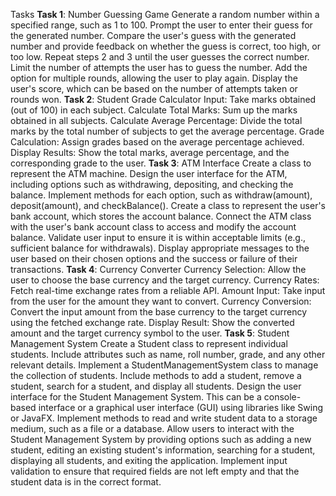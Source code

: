 Tasks
**Task 1**: Number Guessing Game
Generate a random number within a specified range, such as 1 to 100.
Prompt the user to enter their guess for the generated number.
Compare the user's guess with the generated number and provide feedback on whether the guess is correct, too high, or too low.
Repeat steps 2 and 3 until the user guesses the correct number.
Limit the number of attempts the user has to guess the number.
Add the option for multiple rounds, allowing the user to play again.
Display the user's score, which can be based on the number of attempts taken or rounds won.
**Task 2**: Student Grade Calculator
Input: Take marks obtained (out of 100) in each subject.
Calculate Total Marks: Sum up the marks obtained in all subjects.
Calculate Average Percentage: Divide the total marks by the total number of subjects to get the average percentage.
Grade Calculation: Assign grades based on the average percentage achieved.
Display Results: Show the total marks, average percentage, and the corresponding grade to the user.
**Task 3**: ATM Interface
Create a class to represent the ATM machine.
Design the user interface for the ATM, including options such as withdrawing, depositing, and checking the balance.
Implement methods for each option, such as withdraw(amount), deposit(amount), and checkBalance().
Create a class to represent the user's bank account, which stores the account balance.
Connect the ATM class with the user's bank account class to access and modify the account balance.
Validate user input to ensure it is within acceptable limits (e.g., sufficient balance for withdrawals).
Display appropriate messages to the user based on their chosen options and the success or failure of their transactions.
**Task 4**: Currency Converter
Currency Selection: Allow the user to choose the base currency and the target currency.
Currency Rates: Fetch real-time exchange rates from a reliable API.
Amount Input: Take input from the user for the amount they want to convert.
Currency Conversion: Convert the input amount from the base currency to the target currency using the fetched exchange rate.
Display Result: Show the converted amount and the target currency symbol to the user.
**Task 5**: Student Management System
Create a Student class to represent individual students. Include attributes such as name, roll number, grade, and any other relevant details.
Implement a StudentManagementSystem class to manage the collection of students. Include methods to add a student, remove a student, search for a student, and display all students.
Design the user interface for the Student Management System. This can be a console-based interface or a graphical user interface (GUI) using libraries like Swing or JavaFX.
Implement methods to read and write student data to a storage medium, such as a file or a database.
Allow users to interact with the Student Management System by providing options such as adding a new student, editing an existing student's information, searching for a student, displaying all students, and exiting the application.
Implement input validation to ensure that required fields are not left empty and that the student data is in the correct format.
